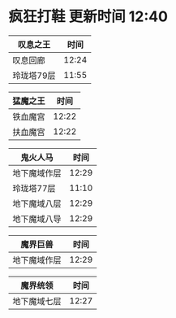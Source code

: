 # 疯狂打鞋 更新时间 12:40

| 叹息之王   | 时间    |
|--------|-------|
| 叹息回廊 | 12:24 |
| 玲珑塔79层 | 11:55 |

| 猛魔之王   | 时间    |
|--------|-------|
| 铁血魔宫 | 12:22 |
| 扶血魔宫 | 12:22 |

| 鬼火人马   | 时间    |
|--------|-------|
| 地下魔域作层 | 12:29 |
| 玲珑塔77层 | 11:10 |
| 地下魔域八层 | 12:29 |
| 地下魔域八导 | 12:29 |

| 魔界巨兽   | 时间    |
|--------|-------|
| 地下魔域作层 | 12:29 |

| 魔界统领   | 时间    |
|--------|-------|
| 地下魔域七层 | 12:27 |